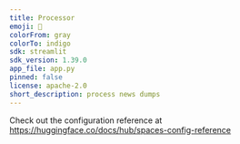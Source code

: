 ```yaml
---
title: Processor
emoji: 🐠
colorFrom: gray
colorTo: indigo
sdk: streamlit
sdk_version: 1.39.0
app_file: app.py
pinned: false
license: apache-2.0
short_description: process news dumps
---
```


Check out the configuration reference at https://huggingface.co/docs/hub/spaces-config-reference
